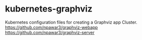 # kubernetes-graphviz
Kubernetes configuration files for creating a Graphviz app Cluster.
https://github.com/npawar3/graphviz-webapp
https://github.com/npawar3/graphviz-server
